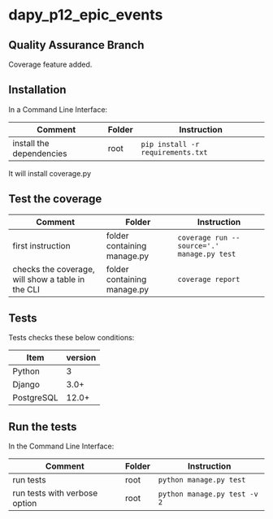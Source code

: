 # dapy_p12_epic_events

## Quality Assurance Branch

Coverage feature added.

## Installation

In a Command Line Interface:

| Comment                                    | Folder                | Instruction                                                             |
|--------------------------------------------|-----------------------|-------------------------------------------------------------------------|
| install the dependencies                   | root                  | ```pip install -r requirements.txt```                                   |

It will install coverage.py

## Test the coverage

| Comment                                           | Folder                       | Instruction                                          |
|---------------------------------------------------|------------------------------|------------------------------------------------------|
| first instruction                                 | folder containing manage.py  | ``` coverage run --source='.' manage.py test  ```    |
| checks the coverage, will show a table in the CLI | folder containing manage.py  | ``` coverage report ```                              |

## Tests

Tests checks these below conditions:

| Item                         | version        | 
|------------------------------|----------------|
| Python                       | 3              |
| Django                       | 3.0+           |
| PostgreSQL                   | 12.0+          |

## Run the tests

In the Command Line Interface:

| Comment                                    | Folder             | Instruction                                                  |
|--------------------------------------------|--------------------|--------------------------------------------------------------|
| run tests                                  | root               | ```python manage.py test```                                  |
| run tests with verbose option              | root               | ```python manage.py test -v 2```                             |
